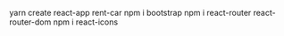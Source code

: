 yarn create react-app rent-car
npm i bootstrap
npm i react-router react-router-dom
npm i react-icons
